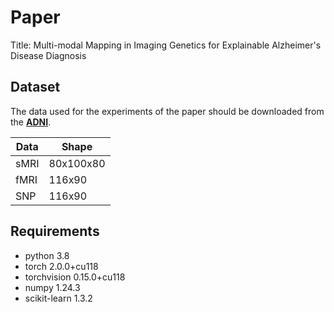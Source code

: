 # Paper
Title: Multi-modal Mapping in Imaging Genetics for Explainable Alzheimer's Disease Diagnosis

## Dataset
The data used for the experiments of the paper should be downloaded from the  **[ADNI](https://adni.loni.usc.edu/)**.

| Data      | Shape |
| ----------- | ----------- |
| sMRI      | 80x100x80       |
| fMRI   | 116x90        |
| SNP   | 116x90       |

## Requirements
- python 3.8
- torch 2.0.0+cu118
- torchvision 0.15.0+cu118
- numpy 1.24.3
- scikit-learn 1.3.2
